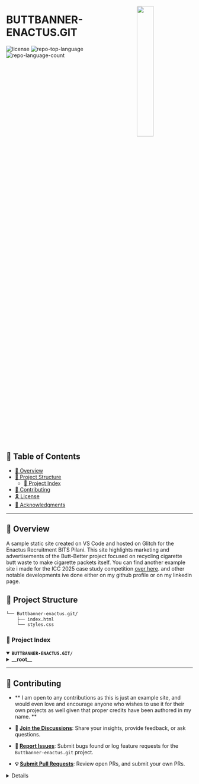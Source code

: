 <div align="left" style="position: relative;">
<img src="https://img.icons8.com/?size=512&id=55494&format=png" align="right" width="30%" style="margin: -20px 0 0 20px;">
<h1>BUTTBANNER-ENACTUS.GIT</h1>
<p align="left">
</p>
<p align="left">
	<img src="https://img.shields.io/github/license/Xeno54Xe/Buttbanner-enactus.git?style=default&logo=opensourceinitiative&logoColor=white&color=0080ff" alt="license">
	<img src="https://img.shields.io/github/languages/top/Xeno54Xe/Buttbanner-enactus.git?style=default&color=0080ff" alt="repo-top-language">
	<img src="https://img.shields.io/github/languages/count/Xeno54Xe/Buttbanner-enactus.git?style=default&color=0080ff" alt="repo-language-count">
</p>
<p align="left"><!-- default option, no dependency badges. -->
</p>
<p align="left">
	<!-- default option, no dependency badges. -->
</p>
</div>
<br clear="right">

## 🔗 Table of Contents

- [📍 Overview](#-overview)
- [📁 Project Structure](#-project-structure)
  - [📂 Project Index](#-project-index)
- [🔰 Contributing](#-contributing)
- [🎗 License](#-license)
- [🙌 Acknowledgments](#-acknowledgments)

---

## 📍 Overview

A sample static site created on VS Code and hosted on Glitch for the Enactus Recruitment BITS Pilani. This site highlights marketing and advertisements of the Butt-Better project focused on recycling cigarette butt waste to make cigarette packets itself.
You can find another example site i made for the ICC 2025 case study competition [over here](https://github.com/Xeno54Xe/ICC_bs.git). and other notable developments ive done either on my github profile or on my linkedin page.

## 📁 Project Structure

```sh
└── Buttbanner-enactus.git/
    ├── index.html
    └── styles.css
```


### 📂 Project Index
<details open>
	<summary><b><code>BUTTBANNER-ENACTUS.GIT/</code></b></summary>
	<details> <!-- __root__ Submodule -->
		<summary><b>__root__</b></summary>
		<blockquote>
			<table>
			<tr>
				<td><b><a href='https://github.com/Xeno54Xe/Buttbanner-enactus.git/blob/master/index.html'>index.html</a></b></td>
				<td><code>❯ REPLACE-ME</code></td>
			</tr>
			<tr>
				<td><b><a href='https://github.com/Xeno54Xe/Buttbanner-enactus.git/blob/master/styles.css'>styles.css</a></b></td>
				<td><code>❯ REPLACE-ME</code></td>
			</tr>
			</table>
		</blockquote>
	</details>
</details>

---

## 🔰 Contributing
- ** I am open to any contributions as this is just an example site, and would even love and encourage anyone who wishes to use it for their own projects as well given that proper credits have been authored in my name. **

- **💬 [Join the Discussions](https://github.com/Xeno54Xe/Buttbanner-enactus.git/discussions)**: Share your insights, provide feedback, or ask questions.
- **🐛 [Report Issues](https://github.com/Xeno54Xe/Buttbanner-enactus.git/issues)**: Submit bugs found or log feature requests for the `Buttbanner-enactus.git` project.
- **💡 [Submit Pull Requests](https://github.com/Xeno54Xe/Buttbanner-enactus.git/blob/main/CONTRIBUTING.md)**: Review open PRs, and submit your own PRs.

<details closed>


## 🎗 License

This project is protected under the [MIT-LICENSE](https://choosealicense.com/licenses) License. For more details, refer to the [LICENSE](https://choosealicense.com/licenses/) file.

---

## 🙌 Acknowledgments

- List any resources, contributors, inspiration, etc. here.

---
